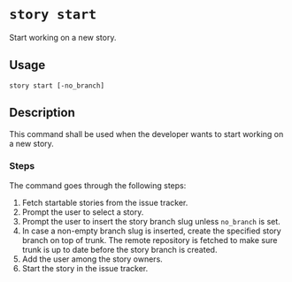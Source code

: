 # `story start` #

Start working on a new story.

## Usage ##

```
story start [-no_branch]
```

## Description ##

This command shall be used when the developer wants to start working on a new story.

### Steps ###

The command goes through the following steps:

1. Fetch startable stories from the issue tracker.
2. Prompt the user to select a story.
3. Prompt the user to insert the story branch slug unless `no_branch` is set.
4. In case a non-empty branch slug is inserted,
   create the specified story branch on top of trunk.
   The remote repository is fetched to make sure trunk is up to date
   before the story branch is created.
5. Add the user among the story owners.
6. Start the story in the issue tracker.
